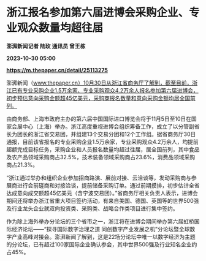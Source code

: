 # 浙江报名参加第六届进博会采购企业、专业观众数量均超往届
**澎湃新闻记者 陆玫 通讯员 曾王栋**

**2023-10-30 05:00**

**https://m.thepaper.cn/detail/25113275**

澎湃新闻（www.thepaper.cn）10月30日从浙江省商务厅了解到，截至目前，浙江已有专业采购企业1.5万余家、专业采购观众4.2万余人报名参加第六届进博会，初步预估意向采购金额超45亿美元，采购商报名数量和意向采购金额均居全国前列。

由商务部、上海市政府主办的第六届中国国际进口博览会将于11月5日至10日在国家会展中心（上海）举办。浙江高度重视进博会组织筹备工作，成立了以分管副省长为团长的浙江省交易团，并组建13个交易分团和12个工作组。据省商务厅30日通报，目前该省报名的专业采购企业1.5万余家，专业采购观众4.2万余人，均提前超额完成目标任务，采购企业和人员报名数量均超过往届，居全国前列，其中食品及农产品领域采购商占32.5%，技术装备领域采购商占23.6%，消费品领域采购商占21.3%。

“浙江通过举办和组织企业参加招商路演、展前对接、云洽谈等，发动采购商与参展商进行会前磋商和对接洽谈，提前储备采购订单。通过前期摸排，初步估计全省达成意向成交额超45亿美元（含宁波交易团）。”省商务厅相关负责人表示，进博会期间还将举办浙江省重大项目签约活动，有来自美国、德国、英国等的世界500强及行业龙头企业就双向投资类、采购类、战略合作类项目进行集中签约。

作为除上海外举办分论坛的三个省市之一，浙江将在进博会期间举办第六届虹桥国际经济论坛——“探寻国际数字治理之道 同创数字产业发展之机”分论坛暨全球数字产业高峰对接会。澎湃新闻了解到，这是22场分论坛中唯一以数字经济为主题的分论坛，已有超过100家国际企业确认参会，其中世界500强及行业知名企业约占45%。
